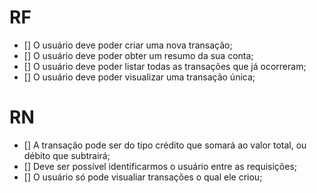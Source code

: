 # RF

- [] O usuário deve poder criar uma nova transação;
- [] O usuário deve poder obter um resumo da sua conta;
- [] O usuário deve poder listar todas as transações que já ocorreram;
- [] O usuário deve poder visualizar uma transação única;

# RN

- [] A transação pode ser do tipo crédito que somará ao valor total, ou débito que subtrairá;
- [] Deve ser possível identificarmos o usuário entre as requisições;
- [] O usuário só pode visualiar transações o qual ele criou;